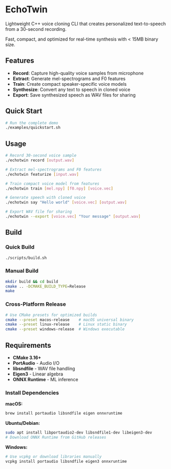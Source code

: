 # EchoTwin

Lightweight C++ voice cloning CLI that creates personalized text-to-speech from a 30-second recording.

Fast, compact, and optimized for real-time synthesis with < 15MB binary size.

## Features

- **Record**: Capture high-quality voice samples from microphone
- **Extract**: Generate mel-spectrograms and F0 features  
- **Train**: Create compact speaker-specific voice models
- **Synthesize**: Convert any text to speech in cloned voice
- **Export**: Save synthesized speech as WAV files for sharing

## Quick Start

```bash
# Run the complete demo
./examples/quickstart.sh
```

## Usage

```bash
# Record 30-second voice sample
./echotwin record [output.wav]

# Extract mel-spectrograms and F0 features
./echotwin featurize [input.wav]

# Train compact voice model from features
./echotwin train [mel.npy] [f0.npy] [voice.vec]

# Generate speech with cloned voice
./echotwin say "Hello world" [voice.vec] [output.wav]

# Export WAV file for sharing
./echotwin --export [voice.vec] "Your message" [output.wav]
```

## Build

### Quick Build
```bash
./scripts/build.sh
```

### Manual Build
```bash
mkdir build && cd build
cmake .. -DCMAKE_BUILD_TYPE=Release
make
```

### Cross-Platform Release
```bash
# Use CMake presets for optimized builds
cmake --preset macos-release    # macOS universal binary
cmake --preset linux-release    # Linux static binary  
cmake --preset windows-release  # Windows executable
```

## Requirements

- **CMake 3.16+**
- **PortAudio** - Audio I/O
- **libsndfile** - WAV file handling  
- **Eigen3** - Linear algebra
- **ONNX Runtime** - ML inference

### Install Dependencies

**macOS:**
```bash
brew install portaudio libsndfile eigen onnxruntime
```

**Ubuntu/Debian:**
```bash
sudo apt install libportaudio2-dev libsndfile1-dev libeigen3-dev
# Download ONNX Runtime from GitHub releases
```

**Windows:**
```bash
# Use vcpkg or download libraries manually
vcpkg install portaudio libsndfile eigen3 onnxruntime
```